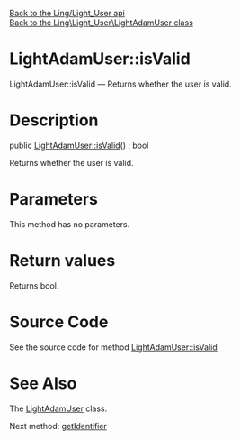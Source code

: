[Back to the Ling/Light_User api](https://github.com/lingtalfi/Light_User/blob/master/doc/api/Ling/Light_User.md)<br>
[Back to the Ling\Light_User\LightAdamUser class](https://github.com/lingtalfi/Light_User/blob/master/doc/api/Ling/Light_User/LightAdamUser.md)


LightAdamUser::isValid
================



LightAdamUser::isValid — Returns whether the user is valid.




Description
================


public [LightAdamUser::isValid](https://github.com/lingtalfi/Light_User/blob/master/doc/api/Ling/Light_User/LightAdamUser/isValid.md)() : bool




Returns whether the user is valid.




Parameters
================

This method has no parameters.


Return values
================

Returns bool.








Source Code
===========
See the source code for method [LightAdamUser::isValid](https://github.com/lingtalfi/Light_User/blob/master/LightAdamUser.php#L21-L24)


See Also
================

The [LightAdamUser](https://github.com/lingtalfi/Light_User/blob/master/doc/api/Ling/Light_User/LightAdamUser.md) class.

Next method: [getIdentifier](https://github.com/lingtalfi/Light_User/blob/master/doc/api/Ling/Light_User/LightAdamUser/getIdentifier.md)<br>


